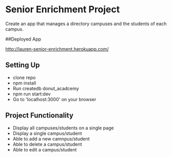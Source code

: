 # Senior Enrichment Project

Create an app that manages a directory campuses and the students of each campus.

##Deployed App

http://lauren-senior-enrichment.herokuapp.com/

## Setting Up

- clone repo
- npm install
- Run createdb donut_acadcemy
- npm run start:dev
- Go to 'localhost:3000' on your browser

## Project Functionality

- Display all campuses/students on a single page
- Display a single campus/student
- Able to add a new camnpus/student
- Able to delete a campus/student
- Able to edit a campus/student
